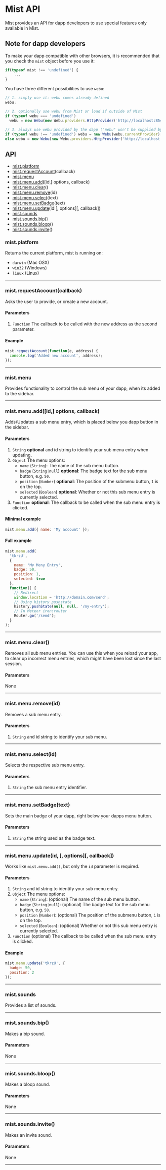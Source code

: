 # Mist API

Mist provides an API for dapp developers to use special features only available in Mist.

## Note for dapp developers

To make your dapp compatible with other browsers, it is recommended that you check the `mist` object before you use it:

```js
if(typeof mist !== 'undefined') {
    ...
}
```

You have three different possibilities to use `webu`:

```js
// 1. simply use it: webu comes already defined
webu;

// 2. optionally use webu from Mist or load if outside of Mist
if (typeof webu === 'undefined')
  webu = new Webu(new Webu.providers.HttpProvider('http://localhost:8545'));

// 3. always use webu provided by the dapp ("Webu" won't be supplied by Mist), but the provider from Mist
if (typeof webu !== 'undefined') webu = new Webu(webu.currentProvider);
else webu = new Webu(new Webu.providers.HttpProvider('http://localhost:8545'));
```

## API

* [mist.platform](#mistplatform)
* [mist.requestAccount](#mistrequestaccountcallback)(callback)
* [mist.menu](#mistmenu)
* [mist.menu.add](#mistmenuaddid-options-callback)([id,] options, callback)
* [mist.menu.clear](#mistmenuclear)()
* [mist.menu.remove](#mistmenuremoveid)(id)
* [mist.menu.select](#mistmenuselectid)(text)
* [mist.menu.setBadge](#mistmenusetbadgetext)(text)
* [mist.menu.update](#mistmenuupdateid--options--callback)(id [, options][, callback])
* [mist.sounds](#mistsounds)
* [mist.sounds.bip](#mistsoundsbip)()
* [mist.sounds.bloop](#mistsoundsbloop)()
* [mist.sounds.invite](#mistsoundsinvite)()

### mist.platform

Returns the current platform, mist is running on:

* `darwin` (Mac OSX)
* `win32` (Windows)
* `linux` (Linux)

---

### mist.requestAccount(callback)

Asks the user to provide, or create a new account.

#### Parameters

1.  `Function` The callback to be called with the new address as the second parameter.

#### Example

```js
mist.requestAccount(function(e, address) {
  console.log('Added new account', address);
});
```

---

### mist.menu

Provides functionality to control the sub menu of your dapp, when its added to the sidebar.

---

### mist.menu.add([id,] options, callback)

Adds/Updates a sub menu entry, which is placed below you dapp button in the sidebar.

#### Parameters

1.  `String` **optional** and id string to identify your sub menu entry when updating.
2.  `Object` The menu options:
    * `name` (`String`): The name of the sub menu button.
    * `badge` (`String|null`) **optional**: The badge text for the sub menu button, e.g. `50`.
    * `position` (`Number`) **optional**: The position of the submenu button, `1` is on the top.
    * `selected` (`Boolean`) **optional**: Whether or not this sub menu entry is currently selected.
3.  `Function` **optional**: The callback to be called when the sub menu entry is clicked.

#### Minimal example

```js
mist.menu.add({ name: 'My account' });
```

#### Full example

```js
mist.menu.add(
  'tkrzU',
  {
    name: 'My Meny Entry',
    badge: 50,
    position: 1,
    selected: true
  },
  function() {
    // Redirect
    window.location = 'http://domain.com/send';
    // Using history pushstate
    history.pushState(null, null, '/my-entry');
    // In Meteor iron:router
    Router.go('/send');
  }
);
```

---

### mist.menu.clear()

Removes all sub menu entries. You can use this when you reload your app,
to clear up incorrect menu entries, which might have been lost since the last session.

#### Parameters

None

---

### mist.menu.remove(id)

Removes a sub menu entry.

#### Parameters

1.  `String` and id string to identify your sub menu.

---

### mist.menu.select(id)

Selects the respective sub menu entry.

#### Parameters

1.  `String` the sub menu entry identifier.

---

### mist.menu.setBadge(text)

Sets the main badge of your dapp, right below your dapps menu button.

#### Parameters

1.  `String` the string used as the badge text.

---

### mist.menu.update(id, [, options][, callback])

Works like `mist.menu.add()`, but only the `id` parameter is required.

#### Parameters

1.  `String` and id string to identify your sub menu entry.
2.  `Object` The menu options:
    * `name` (`String`): (optional) The name of the sub menu button.
    * `badge` (`String|null`): (optional) The badge text for the sub menu button, e.g. `50`.
    * `position` (`Number`): (optional) The position of the submenu button, `1` is on the top.
    * `selected` (`Boolean`): (optional) Whether or not this sub menu entry is currently selected.
3.  `Function` (optional) The callback to be called when the sub menu entry is clicked.

#### Example

```js
mist.menu.update('tkrzU', {
  badge: 50,
  position: 2
});
```

---

### mist.sounds

Provides a list of sounds.

---

### mist.sounds.bip()

Makes a bip sound.

#### Parameters

None

---

### mist.sounds.bloop()

Makes a bloop sound.

#### Parameters

None

---

### mist.sounds.invite()

Makes an invite sound.

#### Parameters

None

---
